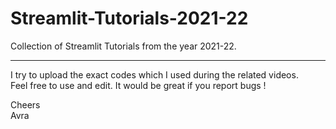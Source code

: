 # Streamlit-Tutorials-2021-22
Collection of Streamlit Tutorials from the year 2021-22.

-------
I try to upload the exact codes which I used during the related videos.
\
Feel free to use and edit. It would be great if you report bugs !

Cheers
\
Avra
